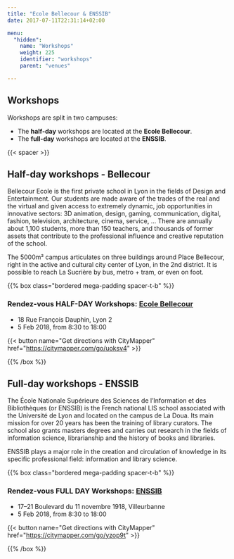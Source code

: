```yaml
---
title: "Ecole Bellecour & ENSSIB"
date: 2017-07-11T22:31:14+02:00

menu:
  "hidden":
    name: "Workshops"
    weight: 225
    identifier: "workshops"
    parent: "venues"

---
```

## Workshops

Workshops are split in two campuses:

* The **half-day** workshops are located at the **Ecole Bellecour**.
* The **full-day** workshops are located at the **ENSSIB**.


{{< spacer >}}
## Half-day workshops - Bellecour

Bellecour Ecole is the first private school in Lyon in the fields of Design and Entertainment.
Our students are made aware of the trades of the real and the virtual and given access to extremely dynamic, job opportunities in innovative sectors: 3D animation, design, gaming, communication, digital, fashion, television, architecture, cinema, service, ...
There are annually about 1,100 students, more than 150 teachers, and thousands of former assets that contribute to the professional influence and creative reputation of the school.
 
The 5000m² campus articulates on three buildings around Place Bellecour, right in the active and cultural city center of Lyon, in the 2nd district.
It is possible to reach La Sucrière by bus, metro + tram, or even on foot.


{{% box class="bordered mega-padding spacer-t-b" %}}

### Rendez-vous HALF-DAY Workshops: [Ecole Bellecour](http://bellecour.fr)
* 18 Rue François Dauphin, Lyon 2
* 5 Feb 2018, from 8:30 to 18:00

{{< button name="Get directions with CityMapper" href="https://citymapper.com/go/uoksv4" >}}

{{% /box %}}


## Full-day workshops - ENSSIB

The École Nationale Supérieure des Sciences de l’Information et des Bibliothèques (or ENSSIB) is the French national LIS school associated with the Université de Lyon and located on the campus de La Doua. Its main mission for over 20 years has been the training of library curators. The school also grants masters degrees and carries out research in the fields of information science, librarianship and the history of books and libraries.

ENSSIB plays a major role in the creation and circulation of knowledge in its specific professional field: information and library science.

{{% box class="bordered mega-padding spacer-t-b" %}}

### Rendez-vous FULL DAY Workshops: [ENSSIB](http://www.enssib.fr)
* 17–21 Boulevard du 11 novembre 1918, Villeurbanne
* 5 Feb 2018, from 8:30 to 18:00

{{< button name="Get directions with CityMapper" href="https://citymapper.com/go/yzop9t" >}}

{{% /box %}}
